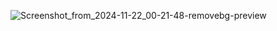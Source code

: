 












![Screenshot_from_2024-11-22_00-21-48-removebg-preview](https://github.com/user-attachments/assets/86a4e607-00e7-45c1-bd44-e5b8d6446ba0)
